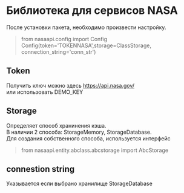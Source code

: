 # Библиотека для сервисов NASA


После установки пакета, необходимо произвести настройку.  

>from nasaapi.config import Config  
>Config(token='TOKENNASA',storage=ClassStorage, connection_string='conn_str')  

## Token
Получить ключ можно здесь https://api.nasa.gov/  
или использовать DEMO_KEY  

## Storage
Определяет способ хранинения кэша.  
В наличии 2 способа: StorageMemory, StorageDatabase.  
Для создания собственного способа, используется интерфейс  

>from nasaapi.entity.abclass.abcstorage import AbcStorage


## connestion string
Указывается если выбрано хранилище StorageDatabase

